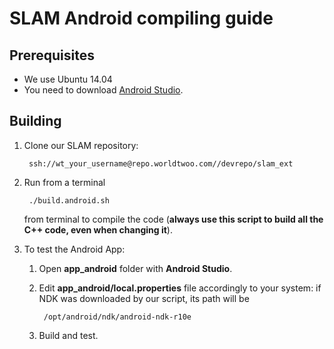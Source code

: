 # SLAM Android compiling guide

## Prerequisites

* We use Ubuntu 14.04
* You need to download [Android Studio](http://developer.android.com/tools/studio/index.html).

## Building

1. Clone our SLAM repository: 

		ssh://wt_your_username@repo.worldtwoo.com//devrepo/slam_ext

2. Run from a terminal 
	
		./build.android.sh

	from terminal to compile the code (**always use this script to build all the C++ code, even when changing it**).

3. To test the Android App:
	1. Open **app_android** folder with **Android Studio**.
	2. Edit **app_android/local.properties** file accordingly to your system: if NDK was downloaded by our script, its path will be

			/opt/android/ndk/android-ndk-r10e

	3. Build and test.